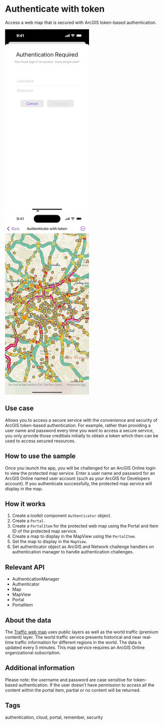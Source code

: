 # Authenticate with token

Access a web map that is secured with ArcGIS token-based authentication.

![Login screen](authenticate-with-token1.png)
![Map view after authentication](authenticate-with-token2.png)

## Use case

Allows you to access a secure service with the convenience and security of ArcGIS token-based authentication. For example, rather than providing a user name and password every time you want to access a secure service, you only provide those creditials initially to obtain a token which then can be used to access secured resources.

## How to use the sample

Once you launch the app, you will be challenged for an ArcGIS Online login to view the protected map service. Enter a user name and password for an ArcGIS Online named user account (such as your ArcGIS for Developers account). If you authenticate successfully, the protected map service will display in the map.

## How it works

1. Create a toolkit component `Authenticator` object.
2. Create a `Portal`.
3. Create a `PortalItem` for the protected web map using the Portal and Item ID of the protected map service.
4. Create a map to display in the MapView using the `PortalItem`.
5. Set the map to display in the `MapView`.
6. Set authenticator object as ArcGIS and Network challenge handlers on authentication manager to handle authentication challenges.

## Relevant API

* AuthenticationManager
* Authenticator
* Map
* MapView
* Portal
* PortalItem

## About the data

The [Traffic web map](https://arcgisruntime.maps.arcgis.com/home/item.html?id=e5039444ef3c48b8a8fdc9227f9be7c1) uses public layers as well as the world traffic (premium content) layer. The world traffic service presents historical and near real-time traffic information for different regions in the world. The data is updated every 5 minutes. This map service requires an ArcGIS Online organizational subscription.

## Additional information

Please note: the username and password are case sensitive for token-based authentication. If the user doesn't have permission to access all the content within the portal item, partial or no content will be returned.

## Tags

authentication, cloud, portal, remember, security
